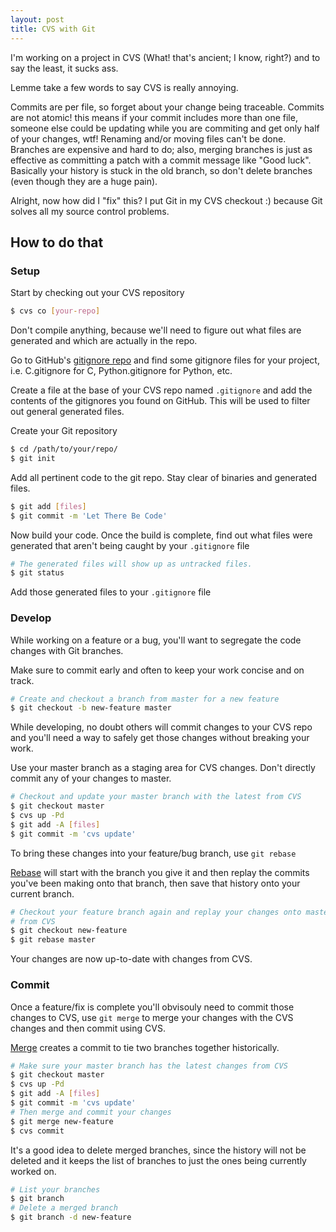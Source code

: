 ```yaml
---
layout: post
title: CVS with Git
---
```


I'm working on a project in CVS (What! that's ancient; I know, right?) and to say the least, it
sucks ass.

Lemme take a few words to say CVS is really annoying.

Commits are per file, so forget about your change being traceable.  Commits are not atomic!
this means if your commit includes more than one file, someone else could be updating while
you are commiting and get only half of your changes, wtf!  Renaming and/or moving files can't
be done.  Branches are expensive and hard to do; also, merging branches is just as effective
as committing a patch with a commit message like "Good luck".  Basically your history is stuck in
the old branch, so don't delete branches (even though they are a huge pain).


Alright, now how did I "fix" this?  I put Git in my CVS checkout :) because Git solves all my
source control problems.

## How to do that

### Setup

Start by checking out your CVS repository

```bash
$ cvs co [your-repo]
```

Don't compile anything, because we'll need to figure out what files are generated and which are
actually in the repo.

Go to GitHub's [gitignore repo](https://github.com/github/gitignore) and find some gitignore
files for your project, i.e. C.gitignore for C, Python.gitignore for Python, etc.

Create a file at the base of your CVS repo named `.gitignore` and add the contents of the
gitignores you found on GitHub.  This will be used to filter out general generated files.

Create your Git repository

```bash
$ cd /path/to/your/repo/
$ git init
```

Add all pertinent code to the git repo.  Stay clear of binaries and generated files.

```bash
$ git add [files]
$ git commit -m 'Let There Be Code'
```

Now build your code.  Once the build is complete, find out what files were generated that
aren't being caught by your `.gitignore` file

```bash
# The generated files will show up as untracked files.
$ git status
```

Add those generated files to your `.gitignore` file

### Develop

While working on a feature or a bug, you'll want to segregate the code changes with Git
branches.

Make sure to commit early and often to keep your work concise and on track.

```bash
# Create and checkout a branch from master for a new feature
$ git checkout -b new-feature master
```

While developing, no doubt others will commit changes to your CVS repo and
you'll need a way to safely get those changes without breaking your work.

Use your master branch as a staging area for CVS changes.  Don't directly commit any of your
changes to master.

```bash
# Checkout and update your master branch with the latest from CVS
$ git checkout master
$ cvs up -Pd
$ git add -A [files]
$ git commit -m 'cvs update'
```

To bring these changes into your feature/bug branch, use `git rebase`

[Rebase](https://git-scm.com/book/en/v2/Git-Branching-Rebasing) will start with the branch you
give it and then replay the commits you've been making onto that branch, then save that history
onto your current branch.

```bash
# Checkout your feature branch again and replay your changes onto master's changes that it got
# from CVS
$ git checkout new-feature
$ git rebase master
```

Your changes are now up-to-date with changes from CVS.

### Commit

Once a feature/fix is complete you'll obvisouly need to commit those changes to CVS,
use `git merge` to merge your changes with the CVS changes and then commit using CVS.

[Merge](https://git-scm.com/book/en/v2/Git-Branching-Basic-Branching-and-Merging) creates a
commit to tie two branches together historically.

```bash
# Make sure your master branch has the latest changes from CVS
$ git checkout master
$ cvs up -Pd
$ git add -A [files]
$ git commit -m 'cvs update'
# Then merge and commit your changes
$ git merge new-feature
$ cvs commit
```

It's a good idea to delete merged branches, since the history will not be deleted and it keeps
the list of branches to just the ones being currently worked on.

```bash
# List your branches
$ git branch
# Delete a merged branch
$ git branch -d new-feature
```
